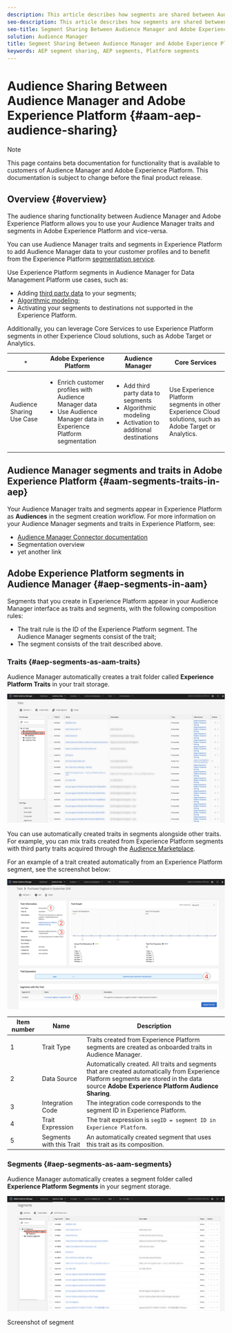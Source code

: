 ```yaml
---
description: This article describes how segments are shared between Audience Manager and Adobe Experience Platform.
seo-description: This article describes how segments are shared between Audience Manager and Adobe Experience Platform.
seo-title: Segment Sharing Between Audience Manager and Adobe Experience Platform
solution: Audience Manager
title: Segment Sharing Between Audience Manager and Adobe Experience Platform
keywords: AEP segment sharing, AEP segments, Platform segments
---
```


# Audience Sharing Between Audience Manager and Adobe Experience Platform {#aam-aep-audience-sharing}

>[!NOTE]
>
>This page contains beta documentation for functionality that is available to customers of Audience Manager and Adobe Experience Platform. This documentation is subject to change before the final product release.

## Overview {#overview}

The audience sharing functionality between Audience Manager and Adobe Experience Platform allows you to use your Audience Manager traits and segments in Adobe Experience Platform and vice-versa.

You can use Audience Manager traits and segments in Experience Platform to add Audience Manager data to your customer profiles and to benefit from the Experience Platform [segmentation service](https://www.adobe.io/apis/experienceplatform/home/profile-identity-segmentation/profile-identity-segmentation-services.html#!end-user/markdown/segmentation_overview/segmentation.md). 

Use Experience Platform segments in Audience Manager for Data Management Platform use cases, such as:
* Adding [third party data](/help/using/overview/data-types-collected.md#third-party-data) to your segments;
* [Algorithmic modeling](/help/using/features/algorithmic-models/understanding-models.md);
* Activating your segments to destinations not supported in the Experience Platform.

Additionally, you can leverage Core Services to use Experience Platform segments in other Experience Cloud solutions, such as Adobe Target or Analytics. 


`*` | Adobe Experience Platform | Audience Manager | Core Services
---------|----------|---------|---------
 Audience Sharing Use Case | <ul><li>Enrich customer profiles with Audience Manager data</li><li>Use Audience Manager data in Experience Platform segmentation</li></ul> | <ul><li>Add third party data to segments</li><li>Algorithmic modeling</li><li>Activation to additional destinations</li></ul> | Use Experience Platform segments in other Experience Cloud solutions, such as Adobe Target or Analytics.

## Audience Manager segments and traits in Adobe Experience Platform {#aam-segments-traits-in-aep}

Your Audience Manager traits and segments appear in Experience Platform as **Audiences** in the segment creation workflow. For more information on your Audience Manager segments and traits in Experience Platform, see:

* [Audience Manager Connector documentation](https://www.adobe.io/apis/experienceplatform/home/data-ingestion/data-ingestion-services.html#!api-specification/markdown/narrative/technical_overview/acp_connectors_overview/audience_manager_connector.md)
* Segmentation overview
* yet another link

## Adobe Experience Platform segments in Audience Manager {#aep-segments-in-aam}

Segments that you create in Experience Platform appear in your Audience Manager interface as traits and segments, with the following composition rules:
* The trait rule is the ID of the Experience Platform segment.
The Audience Manager segments consist of the trait;
* The segment consists of the trait described above. 

### Traits {#aep-segments-as-aam-traits}

Audience Manager automatically creates a trait folder called **Experience Platform Traits** in your trait storage.  

![Traits from Experience Platform dashboard](/help/using/integration/integration-aep/assets/aep-traits-dashboard.png)

You can use automatically created traits in segments alongside other traits. For example, you can mix traits created from Experience Platform segments with third party traits acquired through the [Audience Marketplace](/help/using/features/audience-marketplace/audience-marketplace.md).

For an example of a trait created automatically from an Experience Platform segment, see the screenshot below:

![Trait from Experience Platform](/help/using/integration/integration-aep/assets/aep-trait-numbered.png)


Item number | Name | Description
---------|----------|---------
 1 | Trait Type | Traits created from Experience Platform segments are created as onboarded traits in Audience Manager.
 2 | Data Source | Automatically created. All traits and segments that are created automatically from Experience Platform segments are stored in the data source **Adobe Experience Platform Audience Sharing**.
 3 | Integration Code | The integration code corresponds to the segment ID in Experience Platform.
 4 | Trait Expression | The trait expression is `segID = segment ID in Experience Platform`.
 5 | Segments with this Trait | An automatically created segment that uses this trait as its composition. 

### Segments {#aep-segments-as-aam-segments}

Audience Manager automatically creates a segment folder called **Experience Platform Segments** in your segment storage.  

![Screenshot of dashboard](/help/using/integration/integration-aep/assets/aep-segments-dashboard.png)

Screenshot of segment